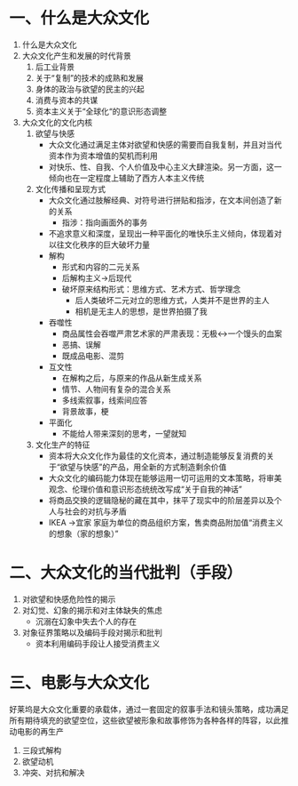 # 一、什么是大众文化

1. 什么是大众文化
2. 大众文化产生和发展的时代背景
    1. 后工业背景
    2. 关于“复制”的技术的成熟和发展
    3. 身体的政治与欲望的民主的兴起
    4. 消费与资本的共谋
    5. 资本主义关于“全球化“的意识形态调整
3. 大众文化的文化内核
    1. 欲望与快感
        - 大众文化通过满足主体对欲望和快感的需要而自我复制，并且对当代资本作为资本增值的契机而利用
        - 对快乐、性、自我、个人价值及中心主义大肆渲染。另一方面，这一倾向也在一定程度上辅助了西方人本主义传统
    2. 文化传播和呈现方式
        - 大众文化通过肢解经典、对符号进行拼贴和指涉，在文本间创造了新的关系
            - 指涉：指向画面外的事务
        - 不追求意义和深度，呈现出一种平面化的唯快乐主义倾向，体现着对以往文化秩序的巨大破坏力量
        - 解构
            - 形式和内容的二元关系
            - 后解构主义→后现代
            - 破坏原来结构形式：思维方式、艺术方式、哲学理念
                - 后人类破坏二元对立的思维方式，人类并不是世界的主人
                - 相机是无主人的思想，是世界拍摄了我
        - 吞噬性
            - 商品属性会吞噬严肃艺术家的严肃表现：无极↔一个馒头的血案
            - 恶搞、误解
            - 既成品电影、混剪
        - 互文性
            - 在解构之后，与原来的作品从新生成关系
            - 情节、人物间有复杂的混合关系
            - 多线索叙事，线索间应答
            - 背景故事，梗
        - 平面化
            - 不能给人带来深刻的思考，一望就知
    3. 文化生产的特征
        - 资本将大众文化作为最佳的文化资本，通过制造能够反复消费的关于“欲望与快感”的产品，用全新的方式制造剩余价值
        - 大众文化的编码能力体现在能够运用一切可运用的文本策略，将审美观念、伦理价值和意识形态统统改写成“关于自我的神话”
        - 将商品交换的逻辑隐秘的藏在其中，抹平了现实中的阶层差异以及个人与社会的对抗与矛盾
        - IKEA →宜家 家庭为单位的商品组织方案，售卖商品附加值“消费主义的想象（家的想象）”

# 二、大众文化的当代批判（手段）

1. 对欲望和快感危险性的揭示
2. 对幻觉、幻象的揭示和对主体缺失的焦虑
    - 沉溺在幻象中失去个人的存在
3. 对象征界策略以及编码手段对揭示和批判
    - 资本利用编码手段让人接受消费主义

# 三、电影与大众文化

好莱坞是大众文化重要的承载体，通过一套固定的叙事手法和镜头策略，成功满足所有期待填充的欲望空位，这些欲望被形象和故事修饰为各种各样的阵容，以此推动电影的再生产

1. 三段式解构
2. 欲望动机
3. 冲突、对抗和解决